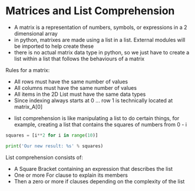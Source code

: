 # Matrices and List Comprehension
* A matrix is a representation of numbers, symbols, or expressions in a 2 dimensional array
* in python, matrixes are made using a list in a list. External modules will be imported to help create these 
* there is no actual matrix data type in python, so we just have to create a list within a list that follows the behaviours of a matrix

Rules for a matrix:  
- All rows must have the same number of values
- All columns must have the same number of values
- All items in the 2D List must have the same data types
- Since indexing always starts at 0 ... row 1 is technically located at matrix_A[0]

* list comprehension is like manipulating a list to do certain things, for example, creating a list that contains the squares of numbers from 0 - i
```python 
squares = [i**2 for i in range(10)]

print('Our new result: %s' % squares)
```

List comprehension consists of:

- A Square Bracket containing an expression that describes the list
- One or more For clause to explain its members
- Then a zero or more if clauses depending on the complexity of the list




